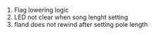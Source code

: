 1. Flag lowering logic
2. LED not clear when song lenght setting
3. fland does not rewind after setting pole length
